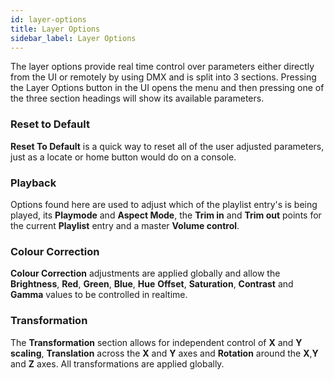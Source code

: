 ```yaml
---
id: layer-options
title: Layer Options
sidebar_label: Layer Options
---
```


The layer options provide real time control over parameters either directly from the UI or remotely by using DMX and is split into 3 sections. Pressing the Layer Options button in the UI opens the menu and then pressing one of the three section headings will show its available parameters. 

### Reset to Default 

**Reset To Default** is a quick way to reset all of the user adjusted parameters, just as a locate or home button would do on a console. 

<!-- ### Sync to DMX 

When **Prism Zero** is being controlled from a lighting console, there might be an occasion where a quick adjustment of the parameters in the user interface can be preferable. This can result in a mismatch between the values on the console and within the interface.   -->

<!-- The **Sync To DMX** feature is used to allow the interface controls to immediately adjust to the most recent received **DMX** value from the console. This can be used anytime the UI needs to be kept in line with the external device values.  -->

### Playback 

Options found here are used to adjust which of the playlist entry's is being played, its **Playmode** and **Aspect Mode**, the **Trim in** and **Trim out** points for the current **Playlist** entry and a master **Volume control**.  

### Colour Correction 

**Colour Correction** adjustments are applied globally and allow the **Brightness**, **Red**, **Green**, **Blue**, **Hue** **Offset**, **Saturation**, **Contrast** and **Gamma** values to be controlled in realtime. 

### Transformation 

The **Transformation** section allows for independent control of **X** and **Y** **scaling**, **Translation** across the **X** and **Y** axes and **Rotation** around the **X**,**Y** and **Z** axes. All transformations are applied globally.  


